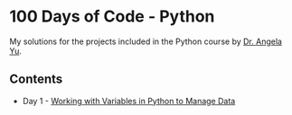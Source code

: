 
# 100 Days of Code - Python

My solutions for the projects included in the Python course by [Dr. Angela Yu](https://udemy.com/course/100-days-of-code/ "100 Days of Code: The Complete Python Pro Bootcamp for 2022").

## Contents

* Day 1 - [Working with Variables in Python to Manage Data](https://github.com/Aanand-Mishra/100-days-of-code-Python/tree/main/Day%201)
